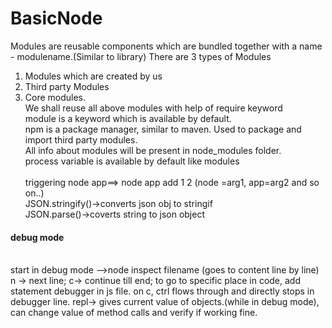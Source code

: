 # BasicNode
Modules are reusable components which are bundled together with a name - modulename.(Similar to library)
There are 3 types of Modules
  1) Modules which are created by us
  2) Third party Modules
  3) Core modules.</br>
  We shall reuse all above modules with help of require keyword</br>
  module is a keyword which is available by default.</br>
  npm is a package manager, similar to maven. Used to package and import third party modules.</br>
  All info about modules will be present in node_modules folder.</br>
process variable is available by default like modules</br>  
triggering node app==>  node app add 1 2 (node =arg1, app=arg2 and so on..)</br>
JSON.stringify()->converts json obj to stringif</br>
JSON.parse()->coverts string to json object</br>
<h4>debug mode</h4><br>
start in debug mode -->node inspect filename  (goes to content line by line)
n -> next line; c-> continue till end;
to go to specific place in code, add statement debugger in js file. on c, ctrl flows through and directly stops in  debugger line.
repl-> gives current value of objects.(while in debug mode), can change value of method calls
and verify if working fine.
